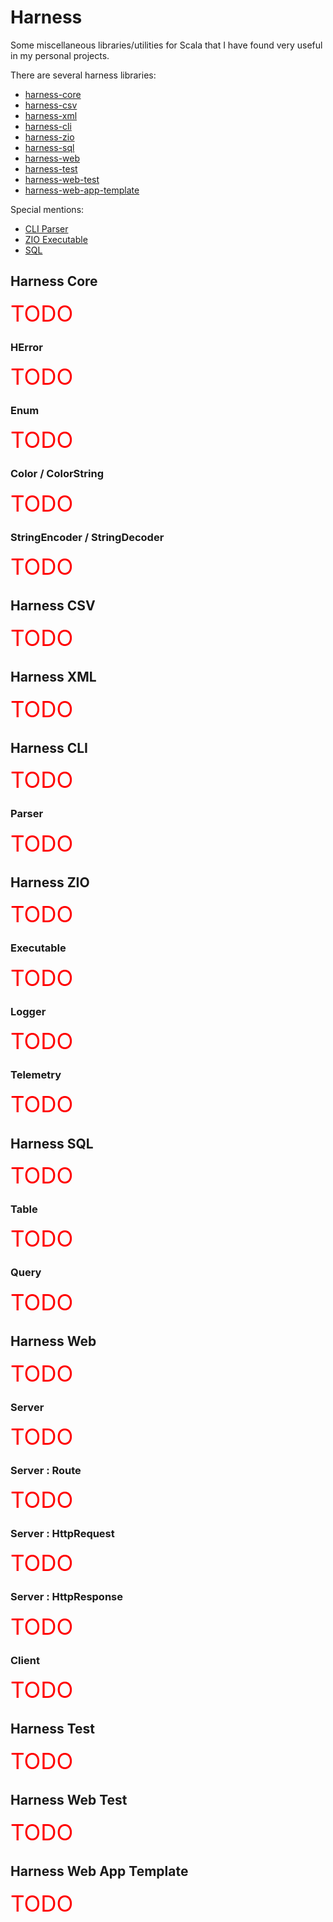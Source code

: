 
# Harness

Some miscellaneous libraries/utilities for Scala that I have found very useful in my personal projects.

There are several harness libraries:
- [harness-core](#harness-core)
- [harness-csv](#harness-csv)
- [harness-xml](#harness-xml)
- [harness-cli](#harness-cli)
- [harness-zio](#harness-zio)
- [harness-sql](#harness-sql)
- [harness-web](#harness-web)
- [harness-test](#harness-test)
- [harness-web-test](#harness-web-test)
- [harness-web-app-template](#harness-web-app-template)

Special mentions:
- [CLI Parser](#parser)
- [ZIO Executable](#executable)
- [SQL](#harness-sql)

## Harness Core

<span style="font-size: 2.5em; color: red">TODO</span>

### HError

<span style="font-size: 2.5em; color: red">TODO</span>

### Enum

<span style="font-size: 2.5em; color: red">TODO</span>

### Color / ColorString

<span style="font-size: 2.5em; color: red">TODO</span>

### StringEncoder / StringDecoder

<span style="font-size: 2.5em; color: red">TODO</span>

## Harness CSV

<span style="font-size: 2.5em; color: red">TODO</span>

## Harness XML

<span style="font-size: 2.5em; color: red">TODO</span>

## Harness CLI

<span style="font-size: 2.5em; color: red">TODO</span>

### Parser

<span style="font-size: 2.5em; color: red">TODO</span>

## Harness ZIO

<span style="font-size: 2.5em; color: red">TODO</span>

### Executable

<span style="font-size: 2.5em; color: red">TODO</span>

### Logger

<span style="font-size: 2.5em; color: red">TODO</span>

### Telemetry

<span style="font-size: 2.5em; color: red">TODO</span>

## Harness SQL

<span style="font-size: 2.5em; color: red">TODO</span>

### Table

<span style="font-size: 2.5em; color: red">TODO</span>

### Query

<span style="font-size: 2.5em; color: red">TODO</span>

## Harness Web

<span style="font-size: 2.5em; color: red">TODO</span>

### Server

<span style="font-size: 2.5em; color: red">TODO</span>

### Server : Route

<span style="font-size: 2.5em; color: red">TODO</span>

### Server : HttpRequest

<span style="font-size: 2.5em; color: red">TODO</span>

### Server : HttpResponse

<span style="font-size: 2.5em; color: red">TODO</span>

### Client

<span style="font-size: 2.5em; color: red">TODO</span>

## Harness Test

<span style="font-size: 2.5em; color: red">TODO</span>

## Harness Web Test

<span style="font-size: 2.5em; color: red">TODO</span>

## Harness Web App Template

<span style="font-size: 2.5em; color: red">TODO</span>
